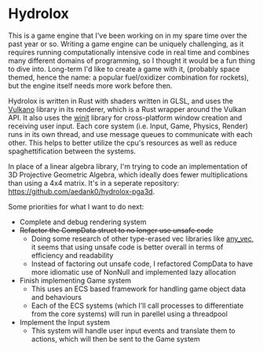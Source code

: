 # Hydrolox

This is a game engine that I've been working on in my spare time over the past year or so. Writing a game engine can be uniquely challenging, as it requires running computationally intensive code in real time and combines many different domains of programming, so I thought it would be a fun thing to dive into. Long-term I'd like to create a game with it, (probably space themed, hence the name: a popular fuel/oxidizer combination for rockets), but the engine itself needs more work before then.

Hydrolox is written in Rust with shaders written in GLSL, and uses the [Vulkano](https://github.com/vulkano-rs/vulkano) library in its renderer, which is a Rust wrapper around the Vulkan API. It also uses the [winit](https://github.com/rust-windowing/winit) library for cross-platform window creation and receiving user input. Each core system (i.e. Input, Game, Physics, Render) runs in its own thread, and use message queues to communicate with each other. This helps to better utilize the cpu's resources as well as reduce spaghettification between the systems.

In place of a linear algebra library, I'm trying to code an implementation of 3D Projective Geometric Algebra, which ideally does fewer multiplications than using a 4x4 matrix. It's in a seperate repository: <https://github.com/aedank0/hydrolox-pga3d>.

Some priorities for what I want to do next:
 - Complete and debug rendering system
 - ~~Refactor the CompData struct to no longer use unsafe code~~
   - Doing some research of other type-erased vec libraries like [any_vec](https://github.com/tower120/any_vec), it seems that using unsafe code is better overall in terms of efficiency and readability
   - Instead of factoring out unsafe code, I refactored CompData to have more idiomatic use of NonNull and implemented lazy allocation
 - Finish implementing Game system
   - This uses an ECS based framework for handling game object data and behaviours
   - Each of the ECS systems (which I'll call processes to differentiate from the core systems) will run in parellel using a threadpool
 - Implement the Input system
   - This system will handle user input events and translate them to actions, which will then be sent to the Game system
